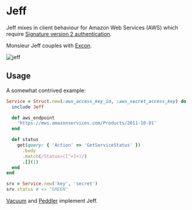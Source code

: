 # Jeff

Jeff mixes in client behaviour for Amazon Web Services (AWS) which require
[Signature version 2 authentication][sig].

Monsieur Jeff couples with [Excon][exc].

![jeff][jef]

## Usage

A somewhat contrived example:

```ruby
Service = Struct.new(:aws_access_key_id, :aws_secret_access_key) do
  include Jeff

  def aws_endpoint
    'https://mws.amazonservices.com/Products/2011-10-01'
  end

  def status
    get(query: { 'Action' => 'GetServiceStatus' })
      .body
      .match(/Status>([^<]+)/)
      .[](1)
  end
end

srv = Service.new('key', 'secret')
srv.status # => "GREEN"
```

[Vacuum][vac] and [Peddler][ped] implement Jeff.

[sig]: http://docs.amazonwebservices.com/general/latest/gr/signature-version-2.html
[exc]: https://github.com/geemus/excon
[jef]: http://f.cl.ly/items/0a3R3J0k1R2f423k1q2l/jeff.jpg
[vac]: https://github.com/hakanensari/vacuum
[ped]: https://github.com/papercavalier/peddler
